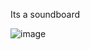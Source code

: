 Its a soundboard

![image](https://github.com/user-attachments/assets/07030fab-9157-465b-8955-13757936b59b)
